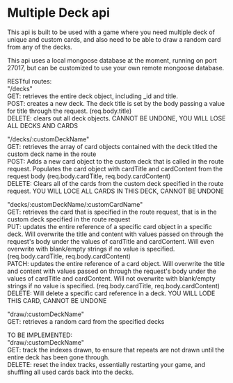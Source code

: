 
# Multiple Deck api

This api is built to be used with a game where you need multiple deck of unique and custom cards, and also need to be able to draw a random card from any of the decks.

This api uses a local mongoose database at the moment, running on port 27017, but can be customized to use your own remote mongoose database.

RESTful routes:    
"/decks"    
GET: retrieves the entire deck object, including _id and title.    
POST: creates a new deck. The deck title is set by the body passing a value for title through the request. (req.body.title)    
DELETE: clears out all deck objects. CANNOT BE UNDONE, YOU WILL LOSE ALL DECKS AND CARDS    

"/decks/:customDeckName"    
GET: retrieves the array of card objects contained with the deck titled the custom deck name in the route    
POST: Adds a new card object to the custom deck that is called in the route request. Populates the card object with cardTitle and cardContent from the request body (req.body.cardTitle, req.body.cardContent)    
DELETE: Clears all of the cards from the custom deck specified in the route request. YOU WILL LOCE ALL CARDS IN THIS DECK, CANNOT BE UNDONE    

"decks/:customDeckName/:customCardName"    
GET: retrieves the card that is specified in the route request, that is in the custom deck specified in the route request    
PUT: updates the entire reference of a specific card object in a specific deck. Will overwrite the title and content with values passed on through the request's body under the values of cardTitle and cardContent. Will even overwrite with blank/empty strings if no value is specified. (req.body.cardTitle, req.body.cardContent)    
PATCH: updates the entire reference of a card object. Will overwrite the title and content with values passed on through the request's body under the values of cardTitle and cardContent. Will not overwrite with blank/empty strings if no value is specified. (req.body.cardTitle, req.body.cardContent)    
DELETE: Will delete a specific card reference in a deck. YOU WILL LODE THIS CARD, CANNOT BE UNDONE    

"draw/:customDeckName"    
GET: retrieves a random card from the specified decks    

TO BE IMPLEMENTED:    
"draw/:customDeckName"    
GET: track the indexes drawn, to ensure that repeats are not drawn until the entire deck has been gone through.    
DELETE: reset the index tracks, essentially restarting your game, and shuffling all used cards back into the decks.    
